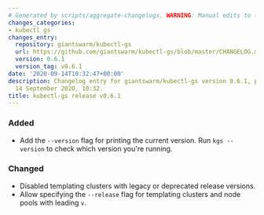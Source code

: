 ```yaml
---
# Generated by scripts/aggregate-changelogs. WARNING: Manual edits to this files will be overwritten.
changes_categories:
- kubectl gs
changes_entry:
  repository: giantswarm/kubectl-gs
  url: https://github.com/giantswarm/kubectl-gs/blob/master/CHANGELOG.md#061---2020-09-14
  version: 0.6.1
  version_tag: v0.6.1
date: '2020-09-14T10:32:47+00:00'
description: Changelog entry for giantswarm/kubectl-gs version 0.6.1, published on
  14 September 2020, 10:32.
title: kubectl-gs release v0.6.1
---
```


### Added
- Add the `--version` flag for printing the current version. Run `kgs --version` to check which version you're running.
### Changed
- Disabled templating clusters with legacy or deprecated release versions.
- Allow specifying the `--release` flag for templating clusters and node pools with leading `v`.
